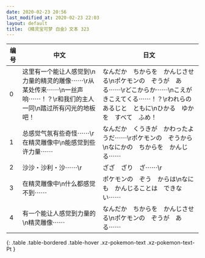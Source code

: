 ```yaml
---
date: 2020-02-23 20:56
last_modified_at: 2020-02-23 22:03
layout: default
title: 《精灵宝可梦 白金》文本 323
---
```

| 编号 | 中文 | 日文 |
| ---- | ---- | ---- |
| 0 | 这里有一个能让人感觉到\n力量的精灵的雕像⋯⋯\r从某处传来⋯⋯\n一丝声响⋯⋯！？\r和我们的主人一同\n踏过所有闪光的地板吧！ | なんだか　ちからを　かんじさせる\nポケモンの　ぞうが　ある⋯⋯\rどこからか⋯⋯\nこえが　きこえてくる⋯⋯！？\rわれらの　あるじと　ともに\nひかる　ゆかを　すべて　ふめ！ |
| 1 | 总感觉气氛有些奇怪⋯⋯\r在精灵雕像中\n能感觉到些许力量⋯⋯ | なんだか　くうきが　かわったようだ⋯⋯\rポケモンの　ぞうから\nなにかの　ちからを　かんじる⋯⋯ |
| 2 | 沙沙・沙利・沙⋯⋯\r | ざざ　ざり　ざ⋯⋯\r |
| 3 | 在精灵雕像中\n什么都感觉不到⋯⋯ | ポケモンの　ぞう　からは\nなにも　かんじることは　できない⋯⋯ |
| 4 | 有一个能让人感觉到力量的\n精灵雕像⋯⋯ | なんだか　ちからを　かんじさせる\nポケモンの　ぞうが　ある⋯⋯ |
{: .table .table-bordered .table-hover .xz-pokemon-text .xz-pokemon-text-Pt }